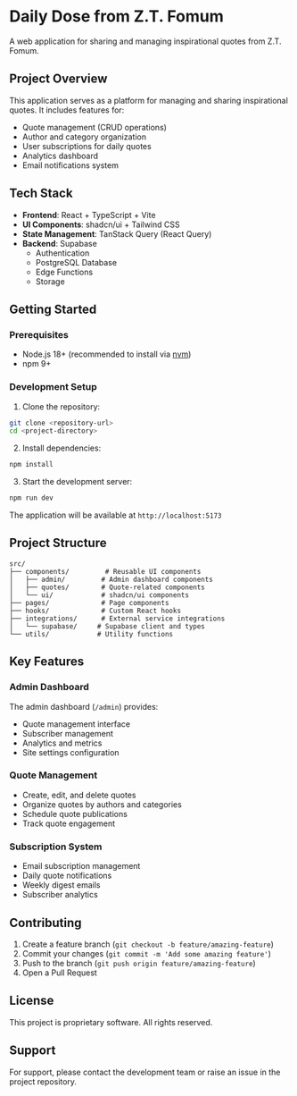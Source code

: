 # Daily Dose from Z.T. Fomum

A web application for sharing and managing inspirational quotes from Z.T. Fomum.

## Project Overview

This application serves as a platform for managing and sharing inspirational quotes. It includes features for:

- Quote management (CRUD operations)
- Author and category organization
- User subscriptions for daily quotes
- Analytics dashboard
- Email notifications system

## Tech Stack

- **Frontend**: React + TypeScript + Vite
- **UI Components**: shadcn/ui + Tailwind CSS
- **State Management**: TanStack Query (React Query)
- **Backend**: Supabase
  - Authentication
  - PostgreSQL Database
  - Edge Functions
  - Storage

## Getting Started

### Prerequisites

- Node.js 18+ (recommended to install via [nvm](https://github.com/nvm-sh/nvm#installing-and-updating))
- npm 9+

### Development Setup

1. Clone the repository:
```bash
git clone <repository-url>
cd <project-directory>
```

2. Install dependencies:
```bash
npm install
```

3. Start the development server:
```bash
npm run dev
```

The application will be available at `http://localhost:5173`

## Project Structure

```
src/
├── components/         # Reusable UI components
│   ├── admin/         # Admin dashboard components
│   ├── quotes/        # Quote-related components
│   └── ui/            # shadcn/ui components
├── pages/             # Page components
├── hooks/             # Custom React hooks
├── integrations/      # External service integrations
│   └── supabase/     # Supabase client and types
└── utils/            # Utility functions
```

## Key Features

### Admin Dashboard

The admin dashboard (`/admin`) provides:
- Quote management interface
- Subscriber management
- Analytics and metrics
- Site settings configuration

### Quote Management

- Create, edit, and delete quotes
- Organize quotes by authors and categories
- Schedule quote publications
- Track quote engagement

### Subscription System

- Email subscription management
- Daily quote notifications
- Weekly digest emails
- Subscriber analytics

## Contributing

1. Create a feature branch (`git checkout -b feature/amazing-feature`)
2. Commit your changes (`git commit -m 'Add some amazing feature'`)
3. Push to the branch (`git push origin feature/amazing-feature`)
4. Open a Pull Request

## License

This project is proprietary software. All rights reserved.

## Support

For support, please contact the development team or raise an issue in the project repository.